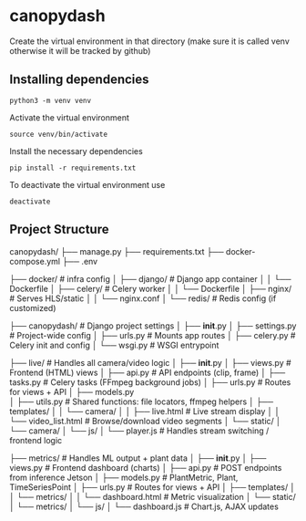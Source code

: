 # canopydash

Create the virtual environment in that directory (make sure it is called venv otherwise it will be tracked by github)

## Installing dependencies

```
python3 -m venv venv
```

Activate the virtual environment
```
source venv/bin/activate
```

Install the necessary dependencies
```
pip install -r requirements.txt
```

To deactivate the virtual environment use
```
deactivate
```


## Project Structure

canopydash/
├── manage.py
├── requirements.txt
├── docker-compose.yml
├── .env                            

├── docker/                         # infra config
│   ├── django/                     # Django app container
│   │   └── Dockerfile
│   ├── celery/                     # Celery worker
│   │   └── Dockerfile
│   ├── nginx/                      # Serves HLS/static
│   │   └── nginx.conf
│   └── redis/                      # Redis config (if customized)

├── canopydash/                     # Django project settings
│   ├── __init__.py
│   ├── settings.py                 # Project-wide config
│   ├── urls.py                     # Mounts app routes
│   ├── celery.py                   # Celery init and config
│   └── wsgi.py                     # WSGI entrypoint

├── live/                           # Handles all camera/video logic
│   ├── __init__.py
│   ├── views.py                    # Frontend (HTML) views
│   ├── api.py                      # API endpoints (clip, frame)
│   ├── tasks.py                    # Celery tasks (FFmpeg background jobs)
│   ├── urls.py                     # Routes for views + API
│   ├── models.py                   
│   ├── utils.py                    # Shared functions: file locators, ffmpeg helpers
│   ├── templates/
│   │   └── camera/
│   │       ├── live.html           # Live stream display
│   │       └── video_list.html     # Browse/download video segments
│   └── static/
│       └── camera/
│           └── js/
│               └── player.js       # Handles stream switching / frontend logic

├── metrics/                        # Handles ML output + plant data
│   ├── __init__.py
│   ├── views.py                    # Frontend dashboard (charts)
│   ├── api.py                      # POST endpoints from inference Jetson
│   ├── models.py                   # PlantMetric, Plant, TimeSeriesPoint
│   ├── urls.py                     # Routes for views + API
│   ├── templates/
│   │   └── metrics/
│   │       └── dashboard.html      # Metric visualization
│   └── static/
│       └── metrics/
│           └── js/
│               └── dashboard.js    # Chart.js, AJAX updates
